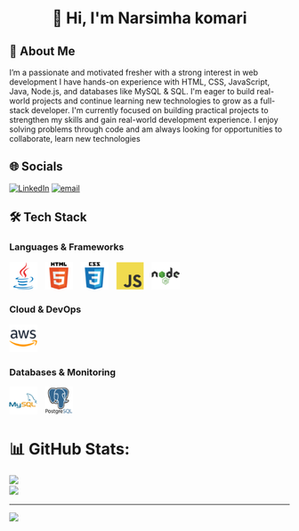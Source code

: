 <div align="center">
  <h1>👋 Hi, I'm Narsimha komari </h1>
</div>

## 🚀 About Me

I’m a passionate and motivated fresher with a strong interest in web development
I have hands-on experience with HTML, CSS, JavaScript, Java, Node.js, and databases like MySQL & SQL.
I'm eager to build real-world projects and continue learning new technologies to grow as a full-stack developer.
I'm currently focused on building practical projects to strengthen my skills and gain real-world development experience. I enjoy solving problems through code and am always looking for opportunities to collaborate, learn new technologies

## 🌐 Socials

[![LinkedIn](https://img.shields.io/badge/LinkedIn-%230077B5.svg?logo=linkedin&logoColor=white)](https://www.linkedin.com/in/knarsimha) [![email](https://img.shields.io/badge/Email-D14836?logo=gmail&logoColor=white)](mailto:krayudu98@gmail.com) 

## 🛠️ Tech Stack

### **Languages & Frameworks**
<p align="left">
  <img src="https://raw.githubusercontent.com/devicons/devicon/master/icons/java/java-original.svg" alt="java" width="50" height="50" style="margin-right:10px"/>
  <img src="https://raw.githubusercontent.com/devicons/devicon/master/icons/html5/html5-original-wordmark.svg" alt="html5" width="50" height="50" style="margin-right:10px"/>
  <img src="https://raw.githubusercontent.com/devicons/devicon/master/icons/css3/css3-original-wordmark.svg" alt="css3" width="50" height="50" style="margin-right:10px"/>
   <img src="https://raw.githubusercontent.com/devicons/devicon/master/icons/javascript/javascript-original.svg" alt="javascript" width="50" height="50" style="margin-right:10px"/>
  <img src="https://raw.githubusercontent.com/devicons/devicon/master/icons/nodejs/nodejs-original-wordmark.svg" alt="nodejs" width="50" height="50" style="margin-right:10px"/>
  
</p>

### **Cloud & DevOps**
<p align="left">
  <img src="https://raw.githubusercontent.com/devicons/devicon/master/icons/amazonwebservices/amazonwebservices-original-wordmark.svg" alt="aws" width="50" height="50" style="margin-right:10px"/>
</p>

### **Databases & Monitoring**
<p align="left">
  <img src="https://raw.githubusercontent.com/devicons/devicon/master/icons/mysql/mysql-original-wordmark.svg" alt="mysql" width="50" height="50" style="margin-right:10px"/>
  <img src="https://raw.githubusercontent.com/devicons/devicon/master/icons/postgresql/postgresql-original-wordmark.svg" alt="postgresql" width="50" height="50" style="margin-right:10px"/>
  
</p>


# 📊 GitHub Stats:
![](https://github-readme-stats.vercel.app/api?username=Narsimha-komari&theme=dark&hide_border=false&include_all_commits=false&count_private=false)<br/>
![](https://github-readme-stats.vercel.app/api/top-langs/?username=Narsimha-komari&theme=dark&hide_border=false&include_all_commits=false&count_private=false&layout=compact)

---
[![](https://visitcount.itsvg.in/api?id=Narsimha-komari&icon=0&color=0)](https://visitcount.itsvg.in)

<!-- Proudly created with GPRM ( https://gprm.itsvg.in ) -->
